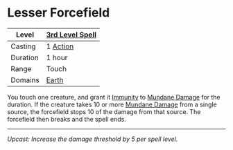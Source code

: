 # Lesser Forcefield

| Level    | [3rd Level Spell](3rd%20Level%20Spells.md)          |
| -------- | --------------------------------------------------- |
| Casting  | 1 [Action](../../../../Game%20Procedures/Action.md) |
| Duration | 1 hour                                              |
| Range    | Touch                                               |
| Domains  | [Earth](../../../Spell%20Domains/Earth.md)          |

You touch one creature, and grant it [Immunity](../../../../Conditions/Immune.md) to [Mundane Damage](../../../../Damage%20Types/Mundane%20Damage.md) for the duration. If the creature takes 10 or more [Mundane Damage](../../../../Damage%20Types/Mundane%20Damage.md) from a single source, the forcefield stops 10 of the damage from that source. The forcefield then breaks and the spell ends.

---
*Upcast: Increase the damage threshold by 5 per spell level.*